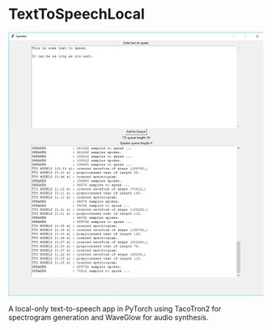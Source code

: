 # TextToSpeechLocal

![hero](doc/local_tts.png)

A local-only text-to-speech app in PyTorch using TacoTron2 for spectrogram generation and WaveGlow for audio synthesis.
